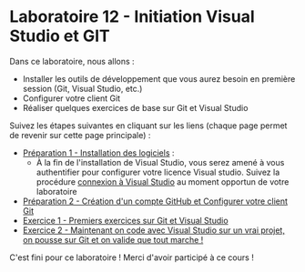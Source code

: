 # Laboratoire 12 - Initiation Visual Studio et GIT

Dans ce laboratoire, nous allons :

- Installer les outils de développement que vous aurez besoin en première session (Git, Visual Studio, etc.)
- Configurer votre client Git
- Réaliser quelques exercices de base sur Git et Visual Studio

Suivez les étapes suivantes en cliquant sur les liens (chaque page permet de revenir sur cette page principale) :

- [Préparation 1 - Installation des logiciels](LOGICIELS.md) :
  - À la fin de l'installation de Visual Studio, vous serez amené à vous authentifier pour configurer votre licence Visual studio. Suivez la procédure [connexion à Visual Studio](CONNEXTION_VS.md) au moment opportun de votre laboratoire
- [Préparation 2 - Création d'un compte GitHub et Configurer votre client Git](CONFIG_GIT.md)
- [Exercice 1 - Premiers exercices sur Git et Visual Studio](EXERCICES01.md)
- [Exercice 2 - Maintenant on code avec Visual Studio sur un vrai projet, on pousse sur Git et on valide que tout marche !](EXERCICES02.md)

C'est fini pour ce laboratoire ! Merci d'avoir participé à ce cours !
